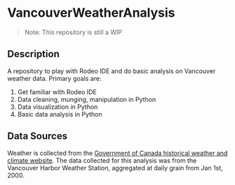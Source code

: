 # VancouverWeatherAnalysis

> Note: This repository is still a WIP

## Description
A repository to play with Rodeo IDE and do basic analysis on Vancouver weather data. Primary goals are:

1. Get familiar with Rodeo IDE
2. Data cleaning, munging, manipulation in Python
3. Data visualization in Python
4. Basic data analysis in Python

## Data Sources
Weather is collected from the [Government of Canada historical weather and climate website](http://climate.weather.gc.ca/historical_data/search_historic_data_stations_e.html?searchType=stnName&timeframe=1&txtStationName=vancouver&searchMethod=contains&optLimit=yearRange&StartYear=2000&EndYear=2017&Year=2017&Month=3&Day=20&selRowPerPage=25). The data collected for this analysis was from the Vancouver Harbor Weather Station, aggregated at daily grain from Jan 1st, 2000.
